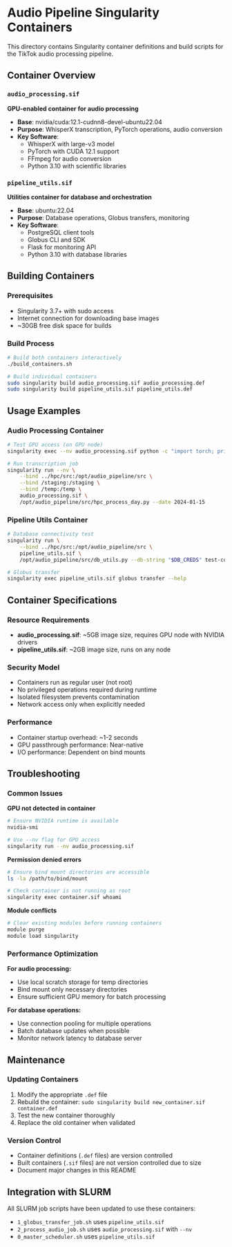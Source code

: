 # Audio Pipeline Singularity Containers

This directory contains Singularity container definitions and build scripts for the TikTok audio processing pipeline.

## Container Overview

### `audio_processing.sif`
**GPU-enabled container for audio processing**
- **Base**: nvidia/cuda:12.1-cudnn8-devel-ubuntu22.04
- **Purpose**: WhisperX transcription, PyTorch operations, audio conversion
- **Key Software**:
  - WhisperX with large-v3 model
  - PyTorch with CUDA 12.1 support
  - FFmpeg for audio conversion
  - Python 3.10 with scientific libraries

### `pipeline_utils.sif`
**Utilities container for database and orchestration**
- **Base**: ubuntu:22.04
- **Purpose**: Database operations, Globus transfers, monitoring
- **Key Software**:
  - PostgreSQL client tools
  - Globus CLI and SDK
  - Flask for monitoring API
  - Python 3.10 with database libraries

## Building Containers

### Prerequisites
- Singularity 3.7+ with sudo access
- Internet connection for downloading base images
- ~30GB free disk space for builds

### Build Process
```bash
# Build both containers interactively
./build_containers.sh

# Build individual containers
sudo singularity build audio_processing.sif audio_processing.def
sudo singularity build pipeline_utils.sif pipeline_utils.def
```

## Usage Examples

### Audio Processing Container
```bash
# Test GPU access (on GPU node)
singularity exec --nv audio_processing.sif python -c "import torch; print(torch.cuda.is_available())"

# Run transcription job
singularity run --nv \
    --bind ../hpc/src:/opt/audio_pipeline/src \
    --bind /staging:/staging \
    --bind /temp:/temp \
    audio_processing.sif \
    /opt/audio_pipeline/src/hpc_process_day.py --date 2024-01-15
```

### Pipeline Utils Container
```bash
# Database connectivity test
singularity run \
    --bind ../hpc/src:/opt/audio_pipeline/src \
    pipeline_utils.sif \
    /opt/audio_pipeline/src/db_utils.py --db-string "$DB_CREDS" test-connection

# Globus transfer
singularity exec pipeline_utils.sif globus transfer --help
```

## Container Specifications

### Resource Requirements
- **audio_processing.sif**: ~5GB image size, requires GPU node with NVIDIA drivers
- **pipeline_utils.sif**: ~2GB image size, runs on any node

### Security Model
- Containers run as regular user (not root)
- No privileged operations required during runtime
- Isolated filesystem prevents contamination
- Network access only when explicitly needed

### Performance
- Container startup overhead: ~1-2 seconds
- GPU passthrough performance: Near-native
- I/O performance: Dependent on bind mounts

## Troubleshooting

### Common Issues

**GPU not detected in container**
```bash
# Ensure NVIDIA runtime is available
nvidia-smi

# Use --nv flag for GPU access
singularity run --nv audio_processing.sif
```

**Permission denied errors**
```bash
# Ensure bind mount directories are accessible
ls -la /path/to/bind/mount

# Check container is not running as root
singularity exec container.sif whoami
```

**Module conflicts**
```bash
# Clear existing modules before running containers
module purge
module load singularity
```

### Performance Optimization

**For audio processing:**
- Use local scratch storage for temp directories
- Bind mount only necessary directories
- Ensure sufficient GPU memory for batch processing

**For database operations:**
- Use connection pooling for multiple operations
- Batch database updates when possible
- Monitor network latency to database server

## Maintenance

### Updating Containers
1. Modify the appropriate `.def` file
2. Rebuild the container: `sudo singularity build new_container.sif container.def`
3. Test the new container thoroughly
4. Replace the old container when validated

### Version Control
- Container definitions (`.def` files) are version controlled
- Built containers (`.sif` files) are not version controlled due to size
- Document major changes in this README

## Integration with SLURM

All SLURM job scripts have been updated to use these containers:
- `1_globus_transfer_job.sh` uses `pipeline_utils.sif`
- `2_process_audio_job.sh` uses `audio_processing.sif` with `--nv`
- `0_master_scheduler.sh` uses `pipeline_utils.sif`